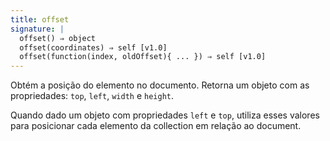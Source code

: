 ```yaml
---
title: offset
signature: |
  offset() ⇒ object
  offset(coordinates) ⇒ self [v1.0]
  offset(function(index, oldOffset){ ... }) ⇒ self [v1.0]
---
```


Obtém a posição do elemento no documento. Retorna um objeto com as propriedades:
`top`, `left`, `width` e `height`.

Quando dado um objeto com propriedades `left` e `top`, utiliza esses valores para
posicionar cada elemento da collection em relação ao document.